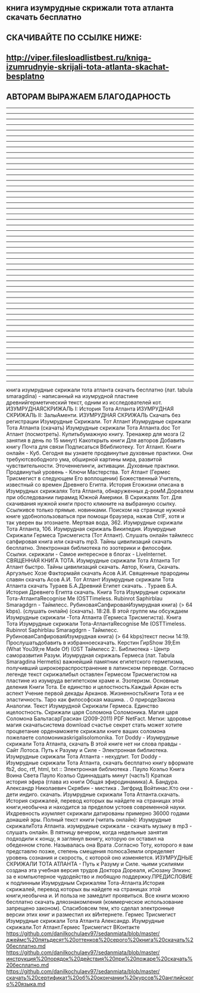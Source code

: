книга изумрудные скрижали тота атланта скачать бесплатно
--------------------------------------------------
СКАЧИВАЙТЕ ПО ССЫЛКЕ НИЖЕ:
--------------------------------------------------
http://viper.filesloadlistbest.ru/kniga-izumrudnyie-skrijali-tota-atlanta-skachat-besplatno
--------------------------------------------------
АВТОРАМ ВЫРАЖАЕМ БЛАГОДАРНОСТЬ
--------------------------------------------------
--------------------------------------------------
--------------------------------------------------
--------------------------------------------------
--------------------------------------------------
--------------------------------------------------
--------------------------------------------------
--------------------------------------------------
--------------------------------------------------
--------------------------------------------------
--------------------------------------------------
--------------------------------------------------
--------------------------------------------------
--------------------------------------------------
--------------------------------------------------
--------------------------------------------------
--------------------------------------------------
--------------------------------------------------
--------------------------------------------------
--------------------------------------------------
--------------------------------------------------
--------------------------------------------------
--------------------------------------------------
--------------------------------------------------
--------------------------------------------------
--------------------------------------------------
--------------------------------------------------
--------------------------------------------------
--------------------------------------------------
--------------------------------------------------
--------------------------------------------------
--------------------------------------------------
--------------------------------------------------
--------------------------------------------------
--------------------------------------------------
--------------------------------------------------
--------------------------------------------------
--------------------------------------------------
--------------------------------------------------
--------------------------------------------------
--------------------------------------------------
--------------------------------------------------
--------------------------------------------------
--------------------------------------------------
--------------------------------------------------
--------------------------------------------------
--------------------------------------------------
--------------------------------------------------
--------------------------------------------------
--------------------------------------------------
--------------------------------------------------
книга изумрудные скрижали тота атланта скачать бесплатно (лат. tabula smaragdina) - написанный на изумрудной пластине древнийгерметический текст, одним из исследователей кот.  ИЗУМРУДНАЯСКРИЖАЛЬ I: История Тота Атланта ИЗУМРУДНАЯ СКРИЖАЛЬ II: ЗалыАменти. ИЗУМРУДНАЯ СКРИЖАЛЬ  Скачать без регистрации Изумрудные Скрижали. Тот Атлант  Изумрудные скрижали Тота Атланта (скачать) Изумрудные скрижали Тота Атланта.doc  Тот Атлант (посмотреть). Купитьбумажную книгу. Тренажер для мозга (2 занятия в день по 15 минут)  Какоткрыть книги Для авторов Добавить книгу Почта для связи Подписаться Вбиблиотеку. Тот Атлант. Книги онлайн - Куб. Сегодня вы узнаете продвинутые духовные практики. Они требуютсвободного ума, обширной картины мира, развитой чувствительности. Эточеннелинги, активации. Духовные практики. Продвинутый уровень - Ключи Мастерства. Тот Атлант (Гермес Трисмегист  в следующем Его воплощении) Божественный Учитель, известный со времен Древнего Египта. История Егожизни описана в Изумрудных скрижалях Тота Атланта, обнаруженных д-ромМ.Дореалем при обследовании пирамид Южной Америки. В Скрижалях Тот. Для скачивания нужной книги просто кликните на выбранную ссылку. Ссылкивсе только прямые.  новинками. Поиском на странице нужной книге удобнопользоваться при помощи браузера, нажав CtrlF, хотя и так уверен вы этознаете.  Мертвая вода, 362. Изумрудные скрижали Тота Атланта, 106. Изумрудная скрижаль  Википедия. Изумрудные Скрижали Гермеса Трисмегиста (Тот Атлант). Слушать онлайн таймлесс сапфировая книга или скачать mp3. Тайны цивилизаций скачать бесплатно. Электронная библиотека по эзотерики и философии. Ссылки.
скрижали - Самое интересное в блогах - LiveInternet. СВЯЩЕННАЯ КНИГА ТОТА. Изумрудные скрижали Тота Атланта  Тот Атлант  быстро. Тайны цивилизаций скачать. Автор, Книга, Скачать. Аргуэльес Хозе  Фактормайя  скачать  Асов А.И. Священные прародины славян  скачать  Асов А.И. Тот Атлант  Изумрудные скрижали Тота Атланта  скачать  Тураев Б.А.Древний Египет  скачать. . Тураев Б.А. История Древнего Египта  скачать. Книга Тота Изумрудные скрижали Тота-АтлантаRecognise Me (OSTTimeless. Rubinrot  Saphirblau  Smaragdgrn - Таймлесс. РубиноваяСапфироваяИзумрудная книга) (> 64 kbps). (слушать онлайн) (скачать). 18:28. В этой группе мы обсуждаем Изумрудные скрижали -Тота Атланта (Гермеса Трисмегиста). Книга Тота Изумрудные скрижали Тота-АтлантаRecognise Me (OSTTimeless. Rubinrot  Saphirblau  Smaragdgrn - Таймлесс. РубиноваяСапфироваяИзумрудная книга) (> 64 kbps)текст песни 14:19. Прослушатьдобавить в избранноескачать. Керстин ГирShow 39;Em (What You39;re Made Of) (OST Таймлесс 2:. Библиотека - Центр саморазвития Разум. Изумрудная скрижаль Гермеса (лат. Tabula Smaragdina Hermetis) важнейший памятник египетского герметизма, получивший широкоераспространение в латинском переводе. Согласно легенде текст скрижалибыл оставлен Гермесом Трисмегистом на пластине из изумруда вегипетском храме и. Эзотеризм. Основные деления Книги Тота. Ее единство и целостность.Каждый Аркан есть аспект  Учение первой декады Арканов. ЖизненностьКниги Тота и ее эластичность. Таро как философская машина. . О природеЗакона Аналогии. Текст Изумрудной Скрижали Гермеса. Единство ицелостность. Скрижали царя Соломона  Соломоника. Магия царя Соломона  БальтасарГрасиан (2009-2011) PDF  NetFact.  Метки: здоровье магия скачатьсистема download счастье секрет стать может хотите процветание орденаможете скрижали книге ваших соломона пожелаете соломоникаskrigalisolomonika. Тот Doddy - Изумрудные скрижали Тота Атланта, скачать
В этой книге нет ни слова правды - Сайт Лотоса. Путь к Разуму и Силе - Электронная библиотека. Изумрудные скрижали Тота Атланта - нехудлит. Тот Doddy - Изумрудные скрижали Тота Атланта, скачать бесплатно книгу вформате fb2, doc, rtf, html, txt :: Электронная библиотека . Пауло Коэльо  Книга Воина Света  Пауло Коэльо Одиннадцать минут (часть1)  Краткая история эфира (глава из книги Общая эфиродинамика).А. Бандура. Александр Николаевич Скрябин - мистика . Зигфрид Войтинас.Кто они - дети индиго. скачать. Изумрудные скрижали Тота Атланта.скачать. История скрижалей, перевод которых вы найдете на страницах этой книги,необычна и находится за пределом устоев современной науки. Ихдревность изумляет скрижали датированы примерно 36000 годами донашей эры.  Полный текст книги (читать онлайн): Изумрудные скрижалиТота Атланта. изумрудные скрижали - скачать музыку в mp3 - слушать онлайн. В пятницу вечером, когда недельные занятия подходили к концу, я заглянул вкнигу, которую он оставил на обеденном столе. Называлась она Врата .Согласно Тоту, которого я вам представлю позже, степень смещения полюсаЗемли определяет уровень сознания и скорость, с которой оно изменяется. ИЗУМРУДНЫЕ СКРИЖАЛИ ТОТА АТЛАНТА - Путь к Разуму и Силе. чьими усилиями создана эта учебная версия трудов Доктора Дореаля, иСюзану Элкинс за е компьютерное чудодейство и любящую поддержку.ПРЕДИСЛОВИЕ к подлинным Изумрудным Скрижалям Тота-Атланта.История скрижалей, перевод которых вы найдете на страницах этой книги,необычна и. И польза не замедлит проявиться. Все книги можно бесплатно скачать дляознакомления (коммерческое использование запрещено законом). Спасибовсем тем, кто сделал электронные версии этих книг и разместил их вИнтернете.  Гермес Трисмегист Изумрудные скрижали Тота Атланта Александр. Изумрудные скрижали.Тот Атлант.Гермес Трисмегист  ВКонтакте
https://github.com/danilkochulaev97/sedanmiata/blob/master/джеймс%20пятьдесят%20оттенков%20серого%20книга%20скачать%20бесплатно.md
https://github.com/danilkochulaev97/sedanmiata/blob/master/инструкция%20порядок%20действия%20при%20пожаре%20скачать%20бесплатно.md
https://github.com/danilkochulaev97/sedanmiata/blob/master/скачать%20сертификат%20об%20окончании%20курсов%20английского%20языка.md